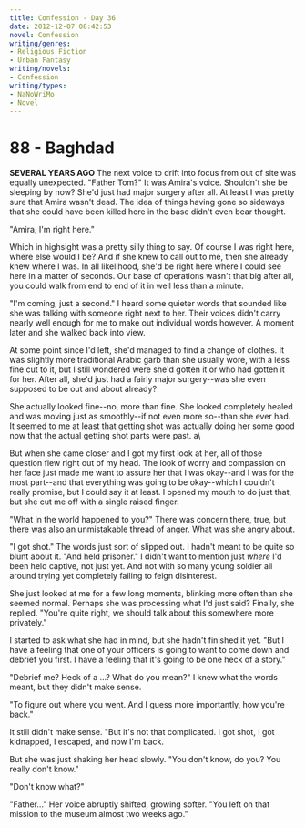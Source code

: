 ```yaml
---
title: Confession - Day 36
date: 2012-12-07 08:42:53
novel: Confession
writing/genres:
- Religious Fiction
- Urban Fantasy
writing/novels:
- Confession
writing/types:
- NaNoWriMo
- Novel
---
```

# 88 - Baghdad
**SEVERAL YEARS AGO**
The next voice to drift into focus from out of site was equally unexpected. "Father Tom?" It was Amira's voice. Shouldn't she be sleeping by now? She'd just had major surgery after all. At least I was pretty sure that Amira wasn't dead. The idea of things having gone so sideways that she could have been killed here in the base didn't even bear thought.

<!--more-->

"Amira, I'm right here."

Which in highsight was a pretty silly thing to say. Of course I was right here, where else would I be? And if she knew to call out to me, then she already knew where I was. In all likelihood, she'd be right here where I could see here in a matter of seconds. Our base of operations wasn't that big after all, you could walk from end to end of it in well less than a minute.

"I'm coming, just a second." I heard some quieter words that sounded like she was talking with someone right next to her. Their voices didn't carry nearly well enough for me to make out individual words however. A moment later and she walked back into view.

At some point since I'd left, she'd managed to find a change of clothes. It was slightly more traditional Arabic garb than she usually wore, with a less fine cut to it, but I still wondered were she'd gotten it or who had gotten it for her. After all, she'd just had a fairly major surgery--was she even supposed to be out and about already?

She actually looked fine--no, more than fine. She looked completely healed and was moving just as smoothly--if not even more so--than she ever had. It seemed to me at least that getting shot was actually doing her some good now that the actual getting shot parts were past. a\

But when she came closer and I got my first look at her, all of those question flew right out of my head. The look of worry and compassion on her face just made me want to assure her that I was okay--and I was for the most part--and that everything was going to be okay--which I couldn't really promise, but I could say it at least. I opened my mouth to do just that, but she cut me off with a single raised finger.

"What in the world happened to you?" There was concern there, true, but there was also an unmistakable thread of anger. What was she angry about.

"I got shot." The words just sort of slipped out. I hadn't meant to be quite so blunt about it. "And held prisoner." I didn't want to mention just *where* I'd been held captive, not just yet. And not with so many young soldier all around trying yet completely failing to feign disinterest.

She just looked at me for a few long moments, blinking more often than she seemed normal. Perhaps she was processing what I'd just said? Finally, she replied. "You're quite right, we should talk about this somewhere more privately."

I started to ask what she had in mind, but she hadn't finished it yet. "But I have a feeling that one of your officers is going to want to come down and debrief you first. I have a feeling that it's going to be one heck of a story."

"Debrief me? Heck of a ...? What do you mean?" I knew what the words meant, but they didn't make sense.

"To figure out where you went. And I guess more importantly, how you're back."

It still didn't make sense. "But it's not that complicated. I got shot, I got kidnapped, I escaped, and now I'm back.

But she was just shaking her head slowly. "You don't know, do you? You really don't know."

"Don't know what?"

"Father..." Her voice abruptly shifted, growing softer. "You left on that mission to the museum almost two weeks ago."